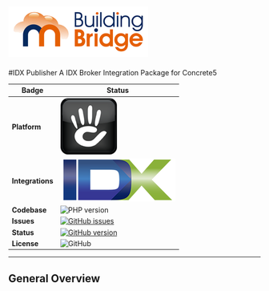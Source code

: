 ![IDX Publisher](.github/buildingbridge_trans.png)
---
#IDX Publisher
A IDX Broker Integration Package for Concrete5

Badge | Status
--- | ---
**Platform** | ![Concrete5](.github/concrete-logo_b.png)
**Integrations** | ![IDX Broker](.github/IDXB.png)
**Codebase** | ![PHP version](https://img.shields.io/badge/PHP-7.0%20%2B-green.svg?style=plastic&logo=php&logoColor=white)
**Issues** | [![GitHub issues](https://img.shields.io/badge/Issues-View-orange.svg?style=plastic&logo=github&logoColor=white)](https://github.com/BuildingBridge/IDX_Publisher/issues)
**Status** | [![GitHub version](https://img.shields.io/badge/Active-Development-orange.svg?style=plastic&logo=github&logoColor=white)](https://github.com/BuildingBridge/IDX_Publisher/releases)
**License** | ![GitHub](https://img.shields.io/github/license/mashape/apistatus.svg?style=plastic)

---

**General Overview**
---

